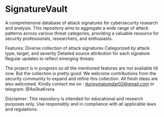 # SignatureVault

A comprehensive database of attack signatures for cybersecurity research and analysis. This repository aims to aggregate a wide range of attack patterns across various threat categories, providing a valuable resource for security professionals, researchers, and enthusiasts.

Features:
Diverse collection of attack signatures
Categorized by attack type, target, and severity
Detailed source attribution for each signature
Regular updates to reflect emerging threats

The project is in progress so all the mentioned features are not available till now. But the collection is pretty good.
We welcome contributions from the security community to expand and refine this collection. All fresh ideas are also welcomed. 
Kindly contact me on : durjoymajumdar02@gmail.com or telegram: @As0kaKrsna

Disclaimer: This repository is intended for educational and research purposes only. Use responsibly and in compliance with all applicable laws and regulations.
